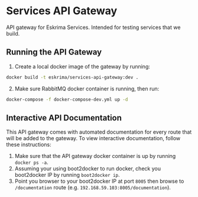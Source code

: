 # Services API Gateway

API gateway for Eskrima Services. Intended for testing services that we build.

## Running the API Gateway
1. Create a local docker image of the gateway by running:

```bash
docker build -t eskrima/services-api-gateway:dev .
```

2. Make sure RabbitMQ docker container is running, then run:

```bash
docker-compose -f docker-compose-dev.yml up -d
```

## Interactive API Documentation

This API gateway comes with automated documentation for every route that will be added to the gateway. To view interactive documentation, follow these instructions:

1. Make sure that the API gateway docker container is up by running `docker ps -a`.
2. Assuming your using boot2docker to run docker, check you boot2docker IP by running `boot2docker ip`.
3. Point you browser to your boot2docker IP at port `8005` then browse to `/documentation` route (e.g. `192.168.59.103:8005/documentation`).
